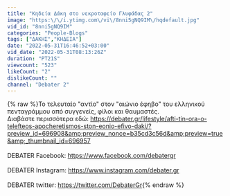 ```yaml
---
title: "Κηδεία Δάκη στο νεκροταφείο Γλυφάδας 2"
image: "https:\/\/i.ytimg.com\/vi\/8nni5gNQ9IM\/hqdefault.jpg"
vid_id: "8nni5gNQ9IM"
categories: "People-Blogs"
tags: ["ΔΑΚΗΣ","ΚΗΔΕΙΑ"]
date: "2022-05-31T16:46:52+03:00"
vid_date: "2022-05-31T08:13:26Z"
duration: "PT21S"
viewcount: "523"
likeCount: "2"
dislikeCount: ""
channel: "Debater 2"
---
```

{% raw %}Το τελευταίο &quot;αντίο&quot; στον &quot;αιώνιο έφηβο&quot; του ελληνικού πενταγράμμου από συγγενείς, φίλοι και θαυμαστές.<br />Διαβάστε περισσότερα εδώ: <a rel="nofollow" target="blank" href="https://debater.gr/lifestyle/afti-tin-ora-o-telefteos-apocheretismos-ston-eonio-efivo-daki/?preview_id=696908&amp;preview_nonce=b35cd3c56d&amp;preview=true&amp;_thumbnail_id=696957">https://debater.gr/lifestyle/afti-tin-ora-o-telefteos-apocheretismos-ston-eonio-efivo-daki/?preview_id=696908&amp;preview_nonce=b35cd3c56d&amp;preview=true&amp;_thumbnail_id=696957</a><br /><br />DEBATER Facebook: <a rel="nofollow" target="blank" href="https://www.facebook.com/debatergr">https://www.facebook.com/debatergr</a><br /><br />DEBATER Instagram: <a rel="nofollow" target="blank" href="https://www.instagram.com/debater.gr">https://www.instagram.com/debater.gr</a><br /><br />DEBATER twitter: <a rel="nofollow" target="blank" href="https://twitter.com/DebaterGr">https://twitter.com/DebaterGr</a>{% endraw %}
